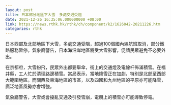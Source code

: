```yaml
---
layout: post
title: 日本部分地區下大雪　多處交通受阻
date: 2021-12-26 16:35:06.000000000 +08:00
link: https://news.rthk.hk/rthk/ch/component/k2/1626042-20211226.htm
categories: rthk
---
```


日本西部及北部地區下大雪，多處交通受阻，超過100個國內線航班取消，部分鐵路服務暫停。氣象廳警告，日本海沿岸地區將受大雪影響，促請民眾避免不必要外出。

在京都府，大雪紛飛，民眾外出都要舉傘，街上的交通燈及電線杆佈滿積雪。在福井縣，工人忙於清理路邊積雪。當局表示，當地降雪正在加劇，特別是北部至西部大範圍地區。而關西及東海地區的市區，以及四國和九州地區的平原亦可能降雪，廣泛地區風勢亦會增強。

氣象廳警告，大雪或會擾亂交通及引發雪崩，電纜上的積雪亦可能導致停電。

